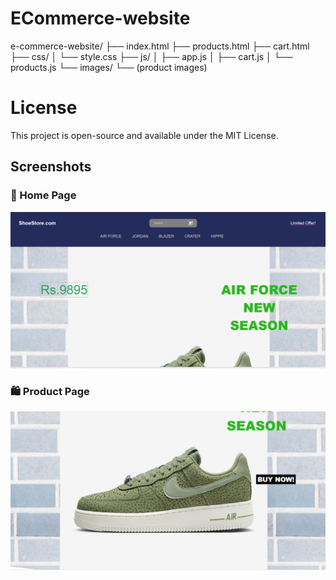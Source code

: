 # ECommerce-website
e-commerce-website/
├── index.html
├── products.html
├── cart.html
├── css/
│   └── style.css
├── js/
│   ├── app.js
│   ├── cart.js
│   └── products.js
└── images/
    └── (product images)
# License
This project is open-source and available under the MIT License.
## Screenshots

### 🛒 Home Page
![Home Page](images/home-page.png)

### 🛍️ Product Page
![Product Page](images/product-page.png)
